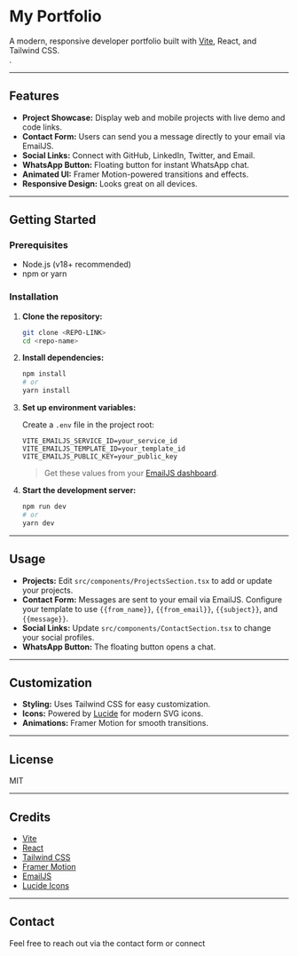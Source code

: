 # My Portfolio

A modern, responsive developer portfolio built with [Vite](https://vitejs.dev/), React, and Tailwind CSS.  
.

---

## Features

- **Project Showcase:** Display web and mobile projects with live demo and code links.
- **Contact Form:** Users can send you a message directly to your email via EmailJS.
- **Social Links:** Connect with GitHub, LinkedIn, Twitter, and Email.
- **WhatsApp Button:** Floating button for instant WhatsApp chat.
- **Animated UI:** Framer Motion-powered transitions and effects.
- **Responsive Design:** Looks great on all devices.

---

## Getting Started

### Prerequisites

- Node.js (v18+ recommended)
- npm or yarn

### Installation

1. **Clone the repository:**
   ```bash
   git clone <REPO-LINK>
   cd <repo-name>
   ```

2. **Install dependencies:**
   ```bash
   npm install
   # or
   yarn install
   ```

3. **Set up environment variables:**

   Create a `.env` file in the project root:

   ```
   VITE_EMAILJS_SERVICE_ID=your_service_id
   VITE_EMAILJS_TEMPLATE_ID=your_template_id
   VITE_EMAILJS_PUBLIC_KEY=your_public_key
   ```

   > Get these values from your [EmailJS dashboard](https://dashboard.emailjs.com/).

4. **Start the development server:**
   ```bash
   npm run dev
   # or
   yarn dev
   ```

---

## Usage

- **Projects:** Edit `src/components/ProjectsSection.tsx` to add or update your projects.
- **Contact Form:** Messages are sent to your email via EmailJS. Configure your template to use `{{from_name}}`, `{{from_email}}`, `{{subject}}`, and `{{message}}`.
- **Social Links:** Update `src/components/ContactSection.tsx` to change your social profiles.
- **WhatsApp Button:** The floating button opens a chat.

---

## Customization

- **Styling:** Uses Tailwind CSS for easy customization.
- **Icons:** Powered by [Lucide](https://lucide.dev/) for modern SVG icons.
- **Animations:** Framer Motion for smooth transitions.

---


## License

MIT

---

## Credits

- [Vite](https://vitejs.dev/)
- [React](https://react.dev/)
- [Tailwind CSS](https://tailwindcss.com/)
- [Framer Motion](https://www.framer.com/motion/)
- [EmailJS](https://www.emailjs.com/)
- [Lucide Icons](https://lucide.dev/)

---

## Contact

Feel free to reach out via the contact form or connect